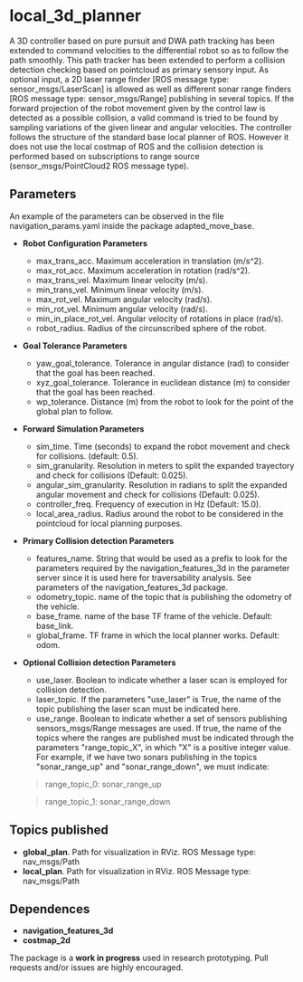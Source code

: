 # local_3d_planner 
A 3D controller based on pure pursuit and DWA path tracking has been extended to command velocities to the differential robot so as to follow the path smoothly.
This path tracker has been extended to perform a collision detection checking based on pointcloud as primary sensory input. As optional input, a 2D laser range finder [ROS message type: sensor_msgs/LaserScan] is allowed as well as different sonar range finders [ROS message type: sensor_msgs/Range] publishing in several topics.
If the forward projection of the robot movement given by the control law is detected as a possible collision, a valid command is tried to be found by sampling variations of the given linear and angular velocities. 
The controller follows the structure of the standard base local planner of ROS. However it does not use the local costmap of ROS and the collision detection is performed based on subscriptions to range source (sensor_msgs/PointCloud2 ROS message type). 

## Parameters

An example of the parameters can be observed in the file navigation_params.yaml inside the package adapted_move_base.

* **Robot Configuration Parameters**
	- max_trans_acc. Maximum acceleration in translation (m/s^2).
  	- max_rot_acc. Maximum acceleration in rotation (rad/s^2).
  	- max_trans_vel. Maximum linear velocity (m/s).
  	- min_trans_vel. Minimum linear velocity (m/s).
  	- max_rot_vel. Maximum angular velocity (rad/s).
  	- min_rot_vel. Minimum angular velocity (rad/s).
  	- min_in_place_rot_vel. Angular velocity of rotations in place (rad/s).
	- robot_radius. Radius of the circunscribed sphere of the robot.

* **Goal Tolerance Parameters**
	- yaw_goal_tolerance. Tolerance in angular distance (rad) to consider that the goal has been reached.
	- xyz_goal_tolerance. Tolerance in euclidean distance (m) to consider that the goal has been reached.
	- wp_tolerance. Distance (m) from the robot to look for the point of the global plan to follow.
  
* **Forward Simulation Parameters**
	- sim_time. Time (seconds) to expand the robot movement and check for collisions. (default: 0.5).
	- sim_granularity. Resolution in meters to split the expanded trayectory and check for collisions (Default: 0.025).
	- angular_sim_granularity. Resolution in radians to split the expanded angular movement and check for collisions (Default: 0.025).
	- controller_freq. Frequency of execution in Hz (Default: 15.0).
	- local_area_radius. Radius around the robot to be considered in the pointcloud for local planning purposes. 

* **Primary Collision detection Parameters**
	- features_name. String that would be used as a prefix to look for the parameters required by the navigation_features_3d in the parameter server since it is used here for traversability analysis. See parameters of the navigation_features_3d package.
	- odometry_topic. name of the topic that is publishing the odometry of the vehicle.
	- base_frame. name of the base TF frame of the vehicle. Default: base_link.
	- global_frame. TF frame in which the local planner works. Default: odom.

* **Optional Collision detection Parameters**
	- use_laser. Boolean to indicate whether a laser scan is employed for collision detection.
	- laser_topic. If the parameters "use_laser" is True, the name of the topic publishing the laser scan must be indicated here.
	- use_range. Boolean to indicate whether a set of sensors publishing sensors_msgs/Range messages are used. If true, the name of the topics where the ranges are published must be indicated through the parameters "range_topic_X", in which "X" is a positive integer value. For example, if we have two sonars publishing in the topics "sonar_range_up" and "sonar_range_down", we must indicate:
	> range_topic_0:    sonar_range_up

	> range_topic_1:    sonar_range_down



## Topics published

* **global_plan**. Path for visualization in RViz. ROS Message type: nav_msgs/Path
* **local_plan**. Path for visualization in RViz. ROS Message type: nav_msgs/Path


## Dependences

* **navigation_features_3d**
* **costmap_2d**


The package is a **work in progress** used in research prototyping. Pull requests and/or issues are highly encouraged.
